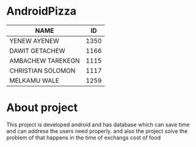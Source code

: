 # AndroidPizza

  NAME              |      ID
  ------------      | -------------
 YENEW AYENEW       |          1350
 DAWIT GETACHEW     |         1166
 AMBACHEW TAREKEGN  |         1115
 CHRISTIAN SOLOMON  |         1117
 MELKAMU WALE       |         1259


# About project
This project is developed android and has database
which can save time and can addrese the users need 
properly.
and also the project solve the problem of that happens in the time of exchangs cost of food

